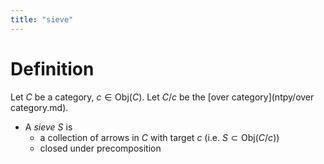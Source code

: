 ```yaml
---
title: "sieve"
---
```


# Definition
Let $C$ be a category, $c\in\text{Obj}(C)$. Let $C/c$ be the [over category](ntpy/over category.md).
- A *sieve* $S$ is 
	- a collection of arrows in $C$ with target $c$ (i.e. $S\subset\text{Obj}(C/c)$)
	- closed under precomposition
